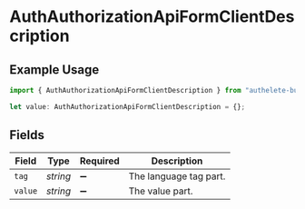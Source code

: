 # AuthAuthorizationApiFormClientDescription

## Example Usage

```typescript
import { AuthAuthorizationApiFormClientDescription } from "authelete-bundled/models/operations";

let value: AuthAuthorizationApiFormClientDescription = {};
```

## Fields

| Field                  | Type                   | Required               | Description            |
| ---------------------- | ---------------------- | ---------------------- | ---------------------- |
| `tag`                  | *string*               | :heavy_minus_sign:     | The language tag part. |
| `value`                | *string*               | :heavy_minus_sign:     | The value part.        |